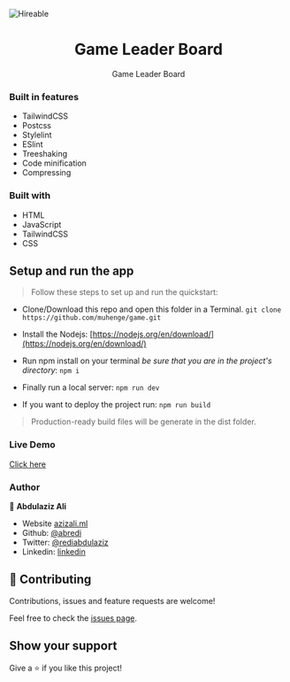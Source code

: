 
![Hireable](https://cdn.rawgit.com/hiendv/hireable/master/styles/default/yes.svg)

  <h1 align="center">Game Leader Board</h1>

  <p align="center">
    Game Leader Board
  </p>

### Built in features

- TailwindCSS
- Postcss
- Stylelint
- ESlint
- Treeshaking
- Code minification
- Compressing

### Built with

- HTML
- JavaScript
- TailwindCSS
- CSS

## Setup and run the app

> Follow these steps to set up and run the quickstart:
  - Clone/Download this repo and open this folder in a Terminal.
    `git clone https://github.com/muhenge/game.git`
  - Install the Nodejs:
  [https://nodejs.org/en/download/](https://nodejs.org/en/download/)

  - Run npm install on your terminal *be sure that you are in the project's directory*:
  `npm i`
  - Finally run a local server:
  `npm run dev`
  - If you want to deploy the project run: `npm run build`
  > Production-ready build files will be generate in the dist folder.

### Live Demo

[Click here](https://muhenge.github.io/game/)

### Author

👤 **Abdulaziz Ali**

- Website [azizali.ml](https://azizali.ml/)
- Github: [@abredi](https://github.com/abredi)
- Twitter: [@rediabdulaziz](https://twitter.com/rediabdulaziz)
- Linkedin: [linkedin](https://www.linkedin.com/in/abdulaziz-ali-98948011a)

## 🤝 Contributing

Contributions, issues and feature requests are welcome!

Feel free to check the [issues page](https://github.com/muhenge/game/issues).

## Show your support

Give a ⭐️ if you like this project!

